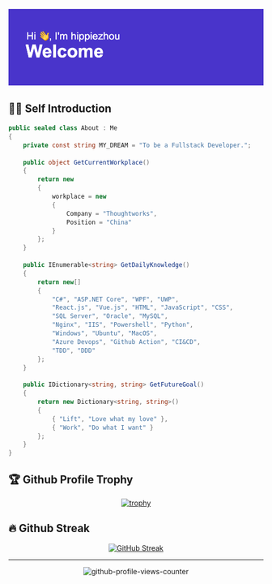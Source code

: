 <!--
**hippieZhou/hippieZhou** is a ✨ _special_ ✨ repository because its `README.md` (this file) appears on your GitHub profile.

Here are some ideas to get you started:

- 🔭 I’m currently working on ...
- 🌱 I’m currently learning ...
- 👯 I’m looking to collaborate on ...
- 🤔 I’m looking for help with ...
- 💬 Ask me about ...
- 📫 How to reach me: ...
- 😄 Pronouns: ...
- ⚡ Fun fact: ...
-->

<p align="center"><a href="https://hippiezhou.dev"><img alt="Hello, I'm hippiezhou. I like open source!" src="./assets/gh-readme-header.png" /></a></p>

## 👨‍💻 Self Introduction

```csharp
public sealed class About : Me
{
    private const string MY_DREAM = "To be a Fullstack Developer.";

    public object GetCurrentWorkplace()
    {
        return new
        {
            workplace = new
            {
                Company = "Thoughtworks",
                Position = "China"
            }
        };
    }

    public IEnumerable<string> GetDailyKnowledge()
    {
        return new[]
        {
            "C#", "ASP.NET Core", "WPF", "UWP",
            "React.js", "Vue.js", "HTML", "JavaScript", "CSS",
            "SQL Server", "Oracle", "MySQL",
            "Nginx", "IIS", "Powershell", "Python",
            "Windows", "Ubuntu", "MacOS",
            "Azure Devops", "Github Action", "CI&CD",
            "TDD", "DDD"
        };
    }

    public IDictionary<string, string> GetFutureGoal()
    {
        return new Dictionary<string, string>()
        {
            { "Lift", "Love what my love" },
            { "Work", "Do what I want" }
        };
    }
}
```

## 🏆 Github Profile Trophy

<div align="center">

[![trophy](https://github-profile-trophy.vercel.app/?username=hippiezhou&column=-1&no-bg=true&no-frame=true)](https://github.com/ryo-ma/github-profile-trophy)

</div>

## 🔥 Github Streak

<div align="center">

[![GitHub Streak](https://github-readme-streak-stats.herokuapp.com/?user=hippiezhou)](https://git.io/streak-stats)

</div>

---

<div align="center">

![github-profile-views-counter](https://komarev.com/ghpvc/?username=hippiezhou)

</div>
